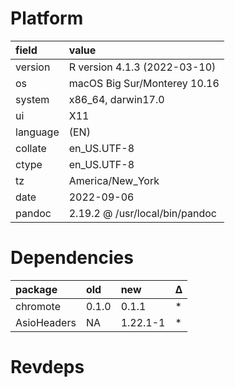 # Platform

|field    |value                          |
|:--------|:------------------------------|
|version  |R version 4.1.3 (2022-03-10)   |
|os       |macOS Big Sur/Monterey 10.16   |
|system   |x86_64, darwin17.0             |
|ui       |X11                            |
|language |(EN)                           |
|collate  |en_US.UTF-8                    |
|ctype    |en_US.UTF-8                    |
|tz       |America/New_York               |
|date     |2022-09-06                     |
|pandoc   |2.19.2 @ /usr/local/bin/pandoc |

# Dependencies

|package     |old   |new      |Δ  |
|:-----------|:-----|:--------|:--|
|chromote    |0.1.0 |0.1.1    |*  |
|AsioHeaders |NA    |1.22.1-1 |*  |

# Revdeps

